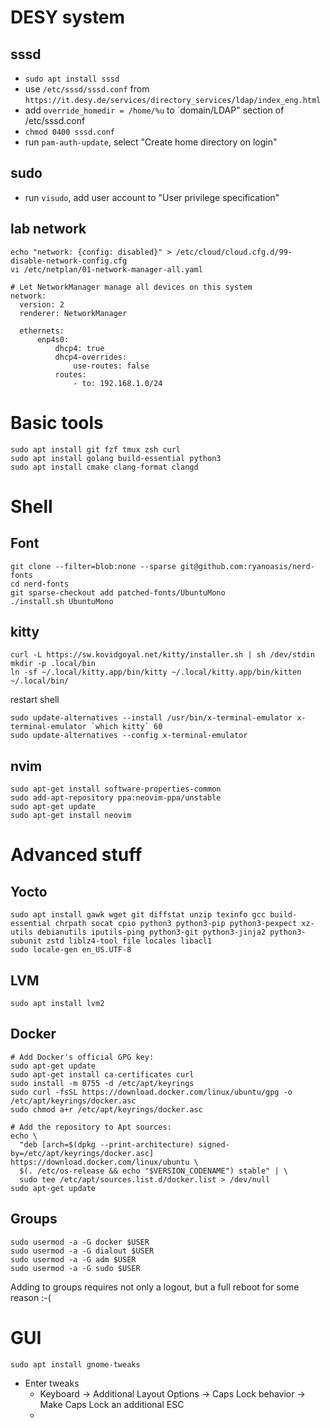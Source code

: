 # DESY system

## sssd

* `sudo apt install sssd`
* use `/etc/sssd/sssd.conf` from `https://it.desy.de/services/directory_services/ldap/index_eng.html`
* add `override_homedir = /home/%u` to `domain/LDAP" section of /etc/sssd.conf
* `chmod 0400 sssd.conf`
* run `pam-auth-update`, select "Create home directory on login"

## sudo

* run `visudo`, add user account to "User privilege specification"

## lab network

```
echo "network: {config: disabled}" > /etc/cloud/cloud.cfg.d/99-disable-network-config.cfg
vi /etc/netplan/01-network-manager-all.yaml

# Let NetworkManager manage all devices on this system
network:
  version: 2
  renderer: NetworkManager

  ethernets:
      enp4s0:
          dhcp4: true
          dhcp4-overrides:
              use-routes: false
          routes:
              - to: 192.168.1.0/24
```

# Basic tools

```
sudo apt install git fzf tmux zsh curl
sudo apt install golang build-essential python3
sudo apt install cmake clang-format clangd
```

# Shell

## Font

```
git clone --filter=blob:none --sparse git@github.com:ryanoasis/nerd-fonts
cd nerd-fonts
git sparse-checkout add patched-fonts/UbuntuMono
./install.sh UbuntuMono
```

## kitty

```
curl -L https://sw.kovidgoyal.net/kitty/installer.sh | sh /dev/stdin
mkdir -p .local/bin
ln -sf ~/.local/kitty.app/bin/kitty ~/.local/kitty.app/bin/kitten ~/.local/bin/
```
restart shell
```
sudo update-alternatives --install /usr/bin/x-terminal-emulator x-terminal-emulator `which kitty` 60
sudo update-alternatives --config x-terminal-emulator
```

## nvim

```
sudo apt-get install software-properties-common
sudo add-apt-repository ppa:neovim-ppa/unstable
sudo apt-get update
sudo apt-get install neovim
```

# Advanced stuff

## Yocto

```
sudo apt install gawk wget git diffstat unzip texinfo gcc build-essential chrpath socat cpio python3 python3-pip python3-pexpect xz-utils debianutils iputils-ping python3-git python3-jinja2 python3-subunit zstd liblz4-tool file locales libacl1
sudo locale-gen en_US.UTF-8
```

## LVM

```
sudo apt install lvm2
```

## Docker

```
# Add Docker's official GPG key:
sudo apt-get update
sudo apt-get install ca-certificates curl
sudo install -m 0755 -d /etc/apt/keyrings
sudo curl -fsSL https://download.docker.com/linux/ubuntu/gpg -o /etc/apt/keyrings/docker.asc
sudo chmod a+r /etc/apt/keyrings/docker.asc

# Add the repository to Apt sources:
echo \
  "deb [arch=$(dpkg --print-architecture) signed-by=/etc/apt/keyrings/docker.asc] https://download.docker.com/linux/ubuntu \
  $(. /etc/os-release && echo "$VERSION_CODENAME") stable" | \
  sudo tee /etc/apt/sources.list.d/docker.list > /dev/null
sudo apt-get update
```

## Groups

```
sudo usermod -a -G docker $USER
sudo usermod -a -G dialout $USER
sudo usermod -a -G adm $USER
sudo usermod -a -G sudo $USER
```

Adding to groups requires not only a logout, but a full reboot for some reason :-(

# GUI

```
sudo apt install gnome-tweaks
```

* Enter tweaks
  * Keyboard -> Additional Layout Options -> Caps Lock behavior -> Make Caps Lock an additional ESC
  * 
